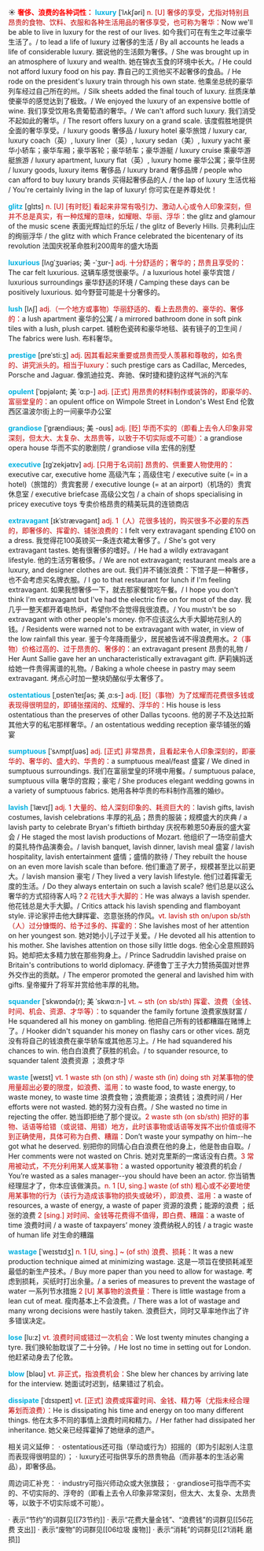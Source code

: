 ☀ <font color="red">**奢侈、浪费的各种词性：**</font>
<font color="sky blue">**luxury**</font> [ˈlʌkʃəri]
<font color="#c00000">n. [U] 奢侈的享受，尤指对特别且昂贵的食物、饮料、衣服和各种生活用品的奢侈享受，也可称为奢华：</font>Now we'll be able to live in luxury for the rest of our lives. 如今我们可在有生之年过豪华生活了。/ to lead a life of luxury 过奢侈的生活 / By all accounts he leads a life of considerable luxury. 据说他的生活颇为奢侈。/ She was brought up in an atmosphere of luxury and wealth. 她在锦衣玉食的环境中长大。/ He could not afford luxury food on his pay. 靠自己的工资他买不起奢侈的食品。/ He rode on the president's luxury train through his own state. 他乘坐总统的豪华列车经过自己所在的州。/ Silk sheets added the final touch of luxury. 丝质床单使豪华的感觉达到了极致。/ We enjoyed the luxury of an expensive bottle of wine. 我们享受饮用名贵葡萄酒的奢华。/ We can't afford such luxury. 我们消受不起如此的奢华。/ The resort offers luxury on a grand scale. 该度假胜地提供全面的奢华享受。/ luxury goods 奢侈品 / luxury hotel 豪华旅馆 / luxury car, luxury coach（英）, luxury liner（英）, luxury sedan（美）, luxury yacht 豪华小轿车；豪华车厢；豪华客轮；豪华轿车；豪华游艇 / luxury cruise 乘豪华游艇旅游 / luxury apartment, luxury flat（英）, luxury home 豪华公寓；豪华住房 / luxury goods, luxury items 奢侈品 / luxury brand 奢侈品牌 / people who can afford to buy luxury brands 买得起奢侈品的人 / the lap of luxury 生活优裕 / You're certainly living in the lap of luxury! 你可实在是养尊处优！
           
<font color="sky blue">**glitz**</font> [glɪts]
<font color="#c00000">n. [U] [有时贬] 看起来非常有吸引力、激动人心或令人印象深刻，但并不总是真实，有一种炫耀的意味，如耀眼、华丽、浮华：</font>the glitz and glamour of the music scene 表面光辉灿烂的乐坛 / the glitz of Beverly Hills. 贝弗利山庄的绚丽浮华 / the glitz with which France celebrated the bicentenary of its revolution 法国庆祝革命胜利200周年的盛大场面

<font color="sky blue">**luxurious**</font> [lʌgˈʒʊəriəs; 美 -ˈʒʊr-]
<font color="#c00000">adj. 十分舒适的；奢华的；昂贵且享受的：</font>The car felt luxurious. 这辆车感觉很豪华。/ a luxurious hotel 豪华宾馆 / luxurious surroundings 豪华舒适的环境 / Camping these days can be positively luxurious. 如今野营可能是十分奢侈的。
           
<font color="sky blue">**lush**</font> [lʌʃ]
<font color="#c00000">adj.（一个地方或事物）华丽舒适的、看上去昂贵的、豪华的、奢侈的：</font>a lush apartment 豪华的公寓 / a mirrored bathroom done in soft pink tiles with a lush, plush carpet. 铺粉色瓷砖和豪华地毯、装有镜子的卫生间 / The fabrics were lush. 布料奢华。             

<font color="sky blue">**prestige**</font> [preˈsti:ʒ]
<font color="#c00000">adj. 因其看起来重要或昂贵而受人羡慕和尊敬的，如名贵的、讲究派头的。相当于luxury：</font>such prestige cars as Cadillac, Mercedes, Porsche and Jaguar. 像凯迪拉克、奔驰、保时捷和捷豹这样气派的汽车          

<font color="sky blue">**opulent**</font> [ˈɒpjələnt; 美 ˈɑ:p-]
<font color="#c00000">adj. [正式] 用昂贵的材料制作或装饰的，即豪华的、富丽堂皇的：</font>an opulent office on Wimpole Street in London's West End 伦敦西区温波尔街上的一间豪华办公室
             
<font color="sky blue">**grandiose**</font> [ˈgrændiəʊs; 美 -oʊs]
<font color="#c00000">adj. [贬] 华而不实的（即看上去令人印象非常深刻，但太大、太复杂、太昂贵等，以致于不切实际或不可能）：</font>a grandiose opera house 华而不实的歌剧院 / grandiose villa 宏伟的别墅

<font color="sky blue">**executive**</font> [ɪgˈzekjətɪv]
<font color="#c00000">adj. [只用于名词前] 昂贵的、供重要人物使用的：</font>executive car, executive home 高级汽车；高级住宅 / executive suite (= in a hotel)（旅馆的）贵宾套房 / executive lounge (= at an airport)（机场的）贵宾休息室 / executive briefcase 高级公文包 / a chain of shops specialising in pricey executive toys 专卖价格昂贵的精美玩具的连锁商店

<font color="sky blue">**extravagant**</font> [ɪkˈstrævəgənt]
<font color="#c00000">adj. 1（人）花很多钱的，购买很多不必要的东西的，即奢侈的、挥霍的、铺张浪费的：</font>I felt very extravagant spending £100 on a dress. 我觉得花100英镑买一条连衣裙太奢侈了。/ She's got very extravagant tastes. 她有很奢侈的嗜好。/ He had a wildly extravagant lifestyle. 他的生活穷奢极侈。/ We are not extravagant; restaurant meals are a luxury, and designer clothes are out. 我们并不铺张浪费：下馆子是一种奢侈，也不会考虑买名牌衣服。/ I go to that restaurant for lunch if I'm feeling extravagant. 如果我想奢侈一下，就去那家餐馆吃午餐。/ I hope you don't think I'm extravagant but I've had the electric fire on for most of the day. 我几乎一整天都开着电热炉，希望你不会觉得我很浪费。/ You mustn't be so extravagant with other people's money. 你不应该这么大手大脚地花别人的钱。/ Residents were warned not to be extravagant with water, in view of the low rainfall this year. 鉴于今年降雨量少，居民被告诫不得浪费用水。<font color="#c00000">2（事物）价格过高的、过于昂贵的、奢侈的：</font>an extravagant present 昂贵的礼物 / Her Aunt Sallie gave her an uncharacteristically extravagant gift. 萨莉姨妈送给她一件贵得离谱的礼物。/ Baking a whole cheese in pastry may seem extravagant. 烤点心时加一整块奶酪似乎太奢侈了。
           
<font color="sky blue">**ostentatious**</font> [ˌɒstenˈteɪʃəs; 美 ˌɑ:s-]
<font color="#c00000">adj. [贬]（事物）为了炫耀而花费很多钱或表现得很明显的，即铺张摆阔的、炫耀的、浮华的：</font>His house is less ostentatious than the preserves of other Dallas tycoons. 他的房子不及达拉斯其他大亨的私宅那样奢华。/ an ostentatious wedding reception 豪华铺张的婚宴 
           
<font color="sky blue">**sumptuous**</font> [ˈsʌmptʃuəs]
<font color="#c00000">adj. [正式] 非常昂贵，且看起来令人印象深刻的，即豪华的、奢华的、盛大的、华贵的：</font>a sumptuous meal/feast 盛宴 / We dined in sumptuous surroundings. 我们在富丽堂皇的环境中用餐。/ sumptuous palace, sumptuous villa 奢华的宫殿；豪宅 / She produces elegant wedding gowns in a variety of sumptuous fabrics. 她用各种华贵的布料制作高雅的婚纱。
   
<font color="sky blue">**lavish**</font> [ˈlævɪʃ]
<font color="#c00000">adj. 1 大量的、给人深刻印象的、耗资巨大的：</font>lavish gifts, lavish costumes, lavish celebrations 丰厚的礼品；昂贵的服装；规模盛大的庆典 / a lavish party to celebrate Bryan's fiftieth birthday 庆祝布赖恩50寿辰的盛大宴会 / He staged the most lavish productions of Mozart. 他组织了一场空前盛大的莫扎特作品演奏会。/ lavish banquet, lavish dinner, lavish meal 盛宴 / lavish hospitality, lavish entertainment 盛情；盛情的款待 / They rebuilt the house on an even more lavish scale than before. 他们重造了房子，规模甚至比以前更大。/ lavish mansion 豪宅 / They lived a very lavish lifestyle. 他们过着挥霍无度的生活。/ Do they always entertain on such a lavish scale? 他们总是以这么奢华的方式招待客人吗？<font color="#c00000">2 花钱大手大脚的：</font>He was always a lavish spender. 他花钱总是大手大脚。/ Critics attack his lavish spending and flamboyant style. 评论家抨击他大肆挥霍、恣意张扬的作风。<font color="#c00000">vt. lavish sth on/upon sb/sth（人）过分慷慨的、给予过多的、挥霍的：</font>She lavishes most of her attention on her youngest son. 她对她小儿子过于关爱。/ He devoted all his attention to his mother. She lavishes attention on those silly little dogs. 他全心全意照顾妈妈。她却把太多精力放在那些狗身上。/ Prince Sadruddin lavished praise on Britain's contributions to world diplomacy. 萨德鲁丁王子大力赞扬英国对世界外交作出的贡献。/ The emperor promoted the general and lavished him with gifts. 皇帝擢升了将军并赏给他丰厚的礼物。
           
<font color="sky blue">**squander**</font> [ˈskwɒndə(r); 美 ˈskwɑ:n-]
<font color="#c00000">vt. ~ sth (on sb/sth) 挥霍、浪费（金钱、时间、机会、资源、才华等）：</font>to squander the family fortune 浪费家族财富 / He squandered all his money on gambling. 他把自己所有的钱都糟蹋在赌博上了。/ Hooker didn't squander his money on flashy cars or other vices. 胡克没有将自己的钱浪费在豪华轿车或其他恶习上。/ He had squandered his chances to win. 他白白浪费了获胜的机会。/ to squander resource, to squander talent 浪费资源 ；浪费才华

<font color="sky blue">**waste**</font> [weɪst] 
<font color="#c00000">vt. 1 waste sth (on sth) / waste sth (in) doing sth 对某事物的使用量超出必要的限度，如浪费、滥用：</font>to waste food, to waste energy, to waste money, to waste time 浪费食物；浪费能源；浪费钱；浪费时间 / Her efforts were not wasted. 她的努力没有白费。/ She wasted no time in rejecting the offer. 她当即拒绝了那个提议。<font color="#c00000">2 waste sth (on sb/sth) 把好的事物、话语等给错（或说错、用错）地方，此时该事物或话语等发挥不出价值或得不到正确使用，具体可称为白费、糟蹋：</font>Don’t waste your sympathy on him--he got what he deserved. 别把你的同情心白白浪费在他的身上，他是咎由自取。/ Her comments were not wasted on Chris. 她对克里斯的一席话没有白费。<font color="#c00000">3 常用被动式，不充分利用某人或某事物：</font>a wasted opportunity 被浪费的机会 / You’re wasted as a sales manager--you should have been an actor. 你当销售经理屈才了，你本应该做演员。<font color="#c00000">n. 1 [U, sing.] waste (of sth) 粗心或不必要地使用某事物的行为（该行为造成该事物的损失或破坏），即浪费、滥用：</font>a waste of resources, a waste of energy, a waste of paper 资源的浪费；能源的浪费 ；纸张的浪费 <font color="#c00000">2 [sing.] 对时间、金钱等花费得不值得，即白费、糟蹋：</font>a waste of time 浪费时间 / a waste of taxpayers’ money 浪费纳税人的钱 / a tragic waste of human life 对生命的糟蹋
           
<font color="sky blue">**wastage**</font> [ˈweɪstɪdʒ]
<font color="#c00000">n. 1 [U, sing.] ~ (of sth) 浪费、损耗：</font>It was a new production technique aimed at minimizing wastage. 这是一项旨在使损耗减至最低的新生产技术。/ Buy more paper than you need to allow for wastage. 考虑到损耗，买纸时打出余量。/ a series of measures to prevent the wastage of water 一系列节水措施 <font color="#c00000">2 [U] 某事物的浪费量：</font>There is little wastage from a lean cut of meat. 瘦肉基本上不会浪费。/ There was a lot of wastage and many wrong decisions were hastily taken. 浪费巨大，同时又草率地作出了许多错误决定。

<font color="sky blue">**lose**</font> [lu:z] 
<font color="#c00000">vt. 浪费时间或错过一次机会：</font>We lost twenty minutes changing a tyre. 我们换轮胎耽误了二十分钟。/ He lost no time in setting out for London. 他赶紧动身去了伦敦。

<font color="sky blue">**blow**</font> [bləʊ] 
<font color="#c00000">vt. 非正式，指浪费机会：</font>She blew her chances by arriving late for the interview. 她面试时迟到，结果错过了机会。
           
<font color="sky blue">**dissipate**</font> [ˈdɪsɪpeɪt]
<font color="#c00000">vt. [正式] 浪费或挥霍时间、金钱、精力等（尤指未经合理筹划而浪费）：</font>He is dissipating his time and energy on too many different things. 他在太多不同的事情上浪费时间和精力。/ Her father had dissipated her inheritance. 她父亲已经挥霍掉了她继承的遗产。

相关词义延伸：
· ostentatious还可指（举动或行为）招摇的（即为引起别人注意而表现得很明显的）；
· luxury还可指供享乐的昂贵物品（而非基本的生活必需品），即奢侈品。

周边词汇补充：
· industry可指兴师动众或大张旗鼓；
· grandiose可指华而不实的、不切实际的、浮夸的（即看上去令人印象非常深刻，但太大、太复杂、太昂贵等，以致于不切实际或不可能）。

· 表示“节约”的词群见[[73节约]]
· 表示“花费大量金钱”、“浪费钱”的词群见[[56花费 支出]]
· 表示“废物”的词群见[[06垃圾 废物]]
· 表示“消耗”的词群见[[21消耗 磨损]]
